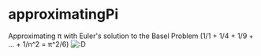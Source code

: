 # approximatingPi
Approximating π with Euler's solution to the Basel Problem (1/1 + 1/4 + 1/9 + ... + 1/n^2 = π^2/6)
![:D](https://github.com/j-seal/calculatingPi/blob/master/jseal_pi_approx.gif)
